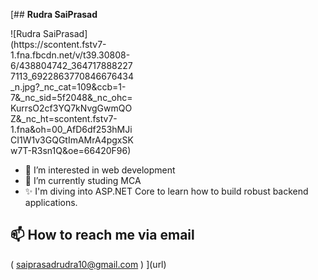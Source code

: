 [##  **Rudra SaiPrasad**

<div style="width: 200px; display: inline-block;">
   ![Rudra SaiPrasad](https://scontent.fstv7-1.fna.fbcdn.net/v/t39.30808-6/438804742_3647178882277113_6922863770846676434_n.jpg?_nc_cat=109&ccb=1-         7&_nc_sid=5f2048&_nc_ohc=KurrsO2cf3YQ7kNvgGwmQOZ&_nc_ht=scontent.fstv7-1.fna&oh=00_AfD6df253hMJiCI1W1v3GQGtImAMrA4pgxSKw7T-R3sn1Q&oe=66420F96)
</div>

- 👀 I’m interested in web development
- 🌱 I’m currently studing MCA
- ✨ I'm diving into ASP.NET Core to learn how to build robust backend applications.
## 📫 How to reach me via email
   ( saiprasadrudra10@gmail.com )
](url)
